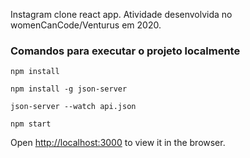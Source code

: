 Instagram clone react app. Atividade desenvolvida no womenCanCode/Venturus em 2020.

### Comandos para executar o projeto localmente

`npm install`

`npm install -g json-server`

`json-server --watch api.json`

`npm start`

Open [http://localhost:3000](http://localhost:3000) to view it in the browser.